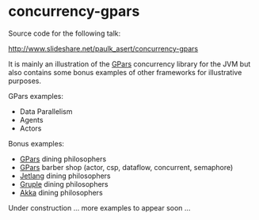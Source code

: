 concurrency-gpars
=================

Source code for the following talk:

http://www.slideshare.net/paulk_asert/concurrency-gpars

It is mainly an illustration of the [GPars][1] concurrency library for the JVM but also contains some bonus examples of other frameworks for illustrative purposes.

GPars examples:
* Data Parallelism
* Agents
* Actors

Bonus examples:
* [GPars][1] dining philosophers
* [GPars][1] barber shop (actor, csp, dataflow, concurrent, semaphore)
* [Jetlang][2] dining philosophers
* [Gruple][3] dining philosophers
* [Akka][4] dining philosophers

Under construction ... more examples to appear soon ...

[1]: http://gpars.codehaus.org/ "GPars"
[2]: http://code.google.com/p/jetlang/ "Jetlang"
[3]: http://gruple.codehaus.org/ "Gruple"
[4]: http://doc.akka.io/docs/akka/2.2.1/java/untyped-actors.html "Akka"
